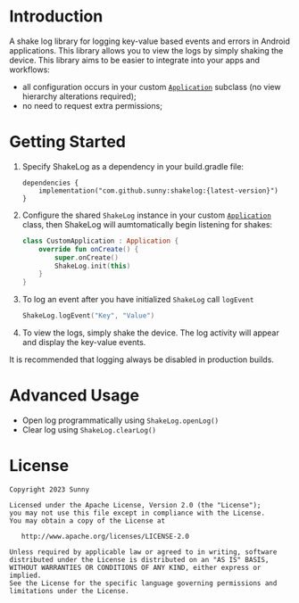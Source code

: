 # Introduction

A shake log library for logging key-value based events and errors in Android applications. This library allows you to view the logs by simply shaking the device.
This library aims to be easier to integrate into your apps and workflows:

- all configuration occurs in your custom [`Application`](http://developer.android.com/reference/android/app/Application.html) subclass (no view hierarchy alterations required);
- no need to request extra permissions;


# Getting Started

1. Specify ShakeLog as a dependency in your build.gradle file:

	```none
	dependencies {
	    implementation("com.github.sunny:shakelog:{latest-version}")
	}
	```

2. Configure the shared `ShakeLog` instance in your custom [`Application`](http://developer.android.com/reference/android/app/Application.html) class, then ShakeLog will aumtomatically begin listening for shakes:

	```kotlin
	class CustomApplication : Application {
		override fun onCreate() {
        	super.onCreate()
        	ShakeLog.init(this)
    	}
	}
	```
3. To log an event after you have initialized `ShakeLog` call `logEvent`
	```kotlin
	ShakeLog.logEvent("Key", "Value")
	```

4. To view the logs, simply shake the device. The log activity will appear and display the key-value events.

It is recommended that logging always be disabled in production builds.

# Advanced Usage

- Open log programmatically using `ShakeLog.openLog()`
-  Clear log using `ShakeLog.clearLog()`

# License

    Copyright 2023 Sunny

    Licensed under the Apache License, Version 2.0 (the "License");
    you may not use this file except in compliance with the License.
    You may obtain a copy of the License at

       http://www.apache.org/licenses/LICENSE-2.0

    Unless required by applicable law or agreed to in writing, software
    distributed under the License is distributed on an "AS IS" BASIS,
    WITHOUT WARRANTIES OR CONDITIONS OF ANY KIND, either express or implied.
    See the License for the specific language governing permissions and
    limitations under the License.
